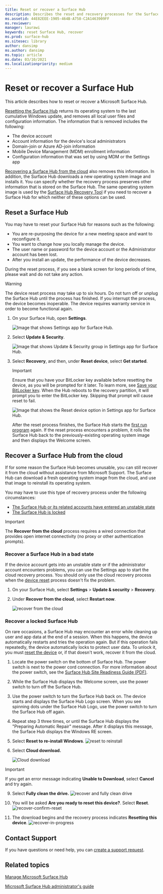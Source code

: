 ```yaml
---
title: Reset or recover a Surface Hub
description: Describes the reset and recovery processes for the Surface Hub, and provides instructions.
ms.assetid: 44E82EEE-1905-464B-A758-C2A1463909FF
ms.reviewer: 
manager: laurawi
keywords: reset Surface Hub, recover
ms.prod: surface-hub
ms.sitesec: library
author: dansimp
ms.author: dansimp
ms.topic: article
ms.date: 03/10/2021
ms.localizationpriority: medium
---
```


# Reset or recover a Surface Hub

This article describes how to reset or recover a Microsoft Surface Hub.  

[Resetting the Surface Hub](#reset-a-surface-hub) returns its operating system to the last cumulative Windows update, and removes all local user files and configuration information. The information that is removed includes the following:

- The device account
- Account information for the device's local administrators
- Domain-join or Azure AD-join information
- Mobile Device Management (MDM) enrollment information
- Configuration information that was set by using MDM or the Settings app

[Recovering a Surface Hub from the cloud](#recover-a-surface-hub-from-the-cloud) also removes this information. In addition, the Surface Hub downloads a new operating system image and installs it. You can specify whether the recovery process preserves other information that is stored on the Surface Hub. The same operating system image is used by the [Surface Hub Recovery Tool](surface-hub-recovery-tool.md) if you need to recover a Surface Hub for which neither of these options can be used.

## Reset a Surface Hub

You may have to reset your Surface Hub for reasons such as the following:

- You are re-purposing the device for a new meeting space and want to reconfigure it.
- You want to change how you locally manage the device.
- The user name or password for the device account or the Administrator account has been lost.
- After you install an update, the performance of the device decreases.

During the reset process, if you see a blank screen for long periods of time, please wait and do not take any action.

> [!WARNING]
> The device reset process may take up to six hours. Do not turn off or unplug the Surface Hub until the process has finished. If you interrupt the process, the device becomes inoperable. The device requires warranty service in order to become functional again.

1. On your Surface Hub, open **Settings**.

   ![Image that shows Settings app for Surface Hub.](images/sh-settings.png)

2. Select **Update & Security**.

   ![Image that shows Update & Security group in Settings app for Surface Hub.](images/sh-settings-update-security.png)

3. Select **Recovery**, and then, under **Reset device**, select **Get started**.

   > [!IMPORTANT]
   > Ensure that you have your BitLocker key available before resetting the device, as you will be prompted for it later. To learn more, see [Save your BitLocker key](save-bitlocker-key-surface-hub.md). When the Hub reboots to the recovery partition, it will prompt you to enter the BitLocker key. Skipping that prompt will cause reset to fail.
   
   ![Image that shows the Reset device option in Settings app for Surface Hub.](images/sh-settings-reset-device.png)

   After the reset process finishes, the Surface Hub starts the [first run program](first-run-program-surface-hub.md) again. If the reset process encounters a problem, it rolls the Surface Hub back to the previously-existing operating system image and then displays the Welcome screen.

<span id="cloud-recovery" />

## Recover a Surface Hub from the cloud

If for some reason the Surface Hub becomes unusable, you can still recover it from the cloud without assistance from Microsoft Support. The Surface Hub can download a fresh operating system image from the cloud, and use that image to reinstall its operating system.

You may have to use this type of recovery process under the following circumstances:

- [The Surface Hub or its related accounts have entered an unstable state](#recover-a-surface-hub-in-a-bad-state)
- [The Surface Hub is locked](#recover-a-locked-surface-hub)

>[!IMPORTANT]
>The **Recover from the cloud** process requires a wired connection that provides open internet connectivity (no proxy or other authentication prompts).

### Recover a Surface Hub in a bad state

If the device account gets into an unstable state or if the administrator account encounters problems, you can use the Settings app to start the cloud recovery process. You should only use the cloud recovery process when the [device reset](#reset-a-surface-hub) process doesn't fix the problem.

1. On your Surface Hub, select **Settings** &gt; **Update & security** &gt; **Recovery**.

2. Under **Recover from the cloud**, select **Restart now**.

   ![recover from the cloud](images/recover-from-the-cloud.png)

### Recover a locked Surface Hub

On rare occasions, a Surface Hub may encounter an error while cleaning up user and app data at the end of a session. When this happens, the device automatically restarts and tries the operation again. But if this operation fails repeatedly, the device automatically locks to protect user data. To unlock it, you must [reset the device](#reset-a-surface-hub) or, if that doesn't work, recover it from the cloud.

1. Locate the power switch on the bottom of Surface Hub. The power switch is next to the power cord connection. For more information about the power switch, see the [Surface Hub Site Readiness Guide (PDF)](surface-hub-site-readiness-guide.md).

2. While the Surface Hub displays the Welcome screen, use the power switch to turn off the Surface Hub.

3. Use the power switch to turn the Surface Hub back on. The device starts and displays the Surface Hub Logo screen. When you see spinning dots under the Surface Hub Logo, use the power switch to turn the Surface Hub off again.  

4. Repeat step 3 three times, or until the Surface Hub displays the "Preparing Automatic Repair" message. After it displays this message, the Surface Hub displays the Windows RE screen.

 
5. Select **Reset to re-install Windows**. 
![reset to reinstall](images/recover-from-cloud.png)

8. Select **Cloud download.** 

   ![Cloud download](images/recover-cloud-download.png)

>[!IMPORTANT]
>If you get an error message indicating **Unable to Download**, select **Cancel** and try again.

9. Select **Fully clean the drive.** 
![recover and fully clean drive](images/recover-fully-clean-drive.png)

10. You will be asked **Are you ready to reset this device?**. Select **Reset**. 
![recover-confirm-reset](images/recover-confirm-reset.png)

11. The download begins and the recovery process indicates **Resetting this device**. 
![recover-in-progress](images/recover-in-progress.png)

## Contact Support

If you have questions or need help, you can [create a support request](https://support.microsoft.com/supportforbusiness/productselection).


## Related topics

[Manage Microsoft Surface Hub](manage-surface-hub.md)

[Microsoft Surface Hub administrator's guide](surface-hub-administrators-guide.md)
